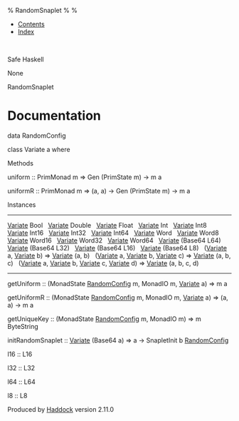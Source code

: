 % RandomSnaplet
% 
% 

-   [Contents](index.html)
-   [Index](doc-index.html)

 

Safe Haskell

None

RandomSnaplet

Documentation
=============

data RandomConfig

class Variate a where

Methods

uniform :: PrimMonad m =\> Gen (PrimState m) -\> m a

uniformR :: PrimMonad m =\> (a, a) -\> Gen (PrimState m) -\> m a

Instances

  --------------------------------------------------------------------------------------------------------------------------------------------------------------------------------------------------------------------------------------- ---
  [Variate](RandomSnaplet.html#t:Variate) Bool                                                                                                                                                                                             
  [Variate](RandomSnaplet.html#t:Variate) Double                                                                                                                                                                                           
  [Variate](RandomSnaplet.html#t:Variate) Float                                                                                                                                                                                            
  [Variate](RandomSnaplet.html#t:Variate) Int                                                                                                                                                                                              
  [Variate](RandomSnaplet.html#t:Variate) Int8                                                                                                                                                                                             
  [Variate](RandomSnaplet.html#t:Variate) Int16                                                                                                                                                                                            
  [Variate](RandomSnaplet.html#t:Variate) Int32                                                                                                                                                                                            
  [Variate](RandomSnaplet.html#t:Variate) Int64                                                                                                                                                                                            
  [Variate](RandomSnaplet.html#t:Variate) Word                                                                                                                                                                                             
  [Variate](RandomSnaplet.html#t:Variate) Word8                                                                                                                                                                                            
  [Variate](RandomSnaplet.html#t:Variate) Word16                                                                                                                                                                                           
  [Variate](RandomSnaplet.html#t:Variate) Word32                                                                                                                                                                                           
  [Variate](RandomSnaplet.html#t:Variate) Word64                                                                                                                                                                                           
  [Variate](RandomSnaplet.html#t:Variate) (Base64 L64)                                                                                                                                                                                     
  [Variate](RandomSnaplet.html#t:Variate) (Base64 L32)                                                                                                                                                                                     
  [Variate](RandomSnaplet.html#t:Variate) (Base64 L16)                                                                                                                                                                                     
  [Variate](RandomSnaplet.html#t:Variate) (Base64 L8)                                                                                                                                                                                      
  ([Variate](RandomSnaplet.html#t:Variate) a, [Variate](RandomSnaplet.html#t:Variate) b) =\> [Variate](RandomSnaplet.html#t:Variate) (a, b)                                                                                                
  ([Variate](RandomSnaplet.html#t:Variate) a, [Variate](RandomSnaplet.html#t:Variate) b, [Variate](RandomSnaplet.html#t:Variate) c) =\> [Variate](RandomSnaplet.html#t:Variate) (a, b, c)                                                  
  ([Variate](RandomSnaplet.html#t:Variate) a, [Variate](RandomSnaplet.html#t:Variate) b, [Variate](RandomSnaplet.html#t:Variate) c, [Variate](RandomSnaplet.html#t:Variate) d) =\> [Variate](RandomSnaplet.html#t:Variate) (a, b, c, d)    
  --------------------------------------------------------------------------------------------------------------------------------------------------------------------------------------------------------------------------------------- ---

getUniform :: (MonadState
[RandomConfig](RandomSnaplet.html#t:RandomConfig) m, MonadIO m,
[Variate](RandomSnaplet.html#t:Variate) a) =\> m a

getUniformR :: (MonadState
[RandomConfig](RandomSnaplet.html#t:RandomConfig) m, MonadIO m,
[Variate](RandomSnaplet.html#t:Variate) a) =\> (a, a) -\> m a

getUniqueKey :: (MonadState
[RandomConfig](RandomSnaplet.html#t:RandomConfig) m, MonadIO m) =\> m
ByteString

initRandomSnaplet :: [Variate](RandomSnaplet.html#t:Variate) (Base64 a)
=\> a -\> SnapletInit b
[RandomConfig](RandomSnaplet.html#t:RandomConfig)

l16 :: L16

l32 :: L32

l64 :: L64

l8 :: L8

Produced by [Haddock](http://www.haskell.org/haddock/) version 2.11.0

